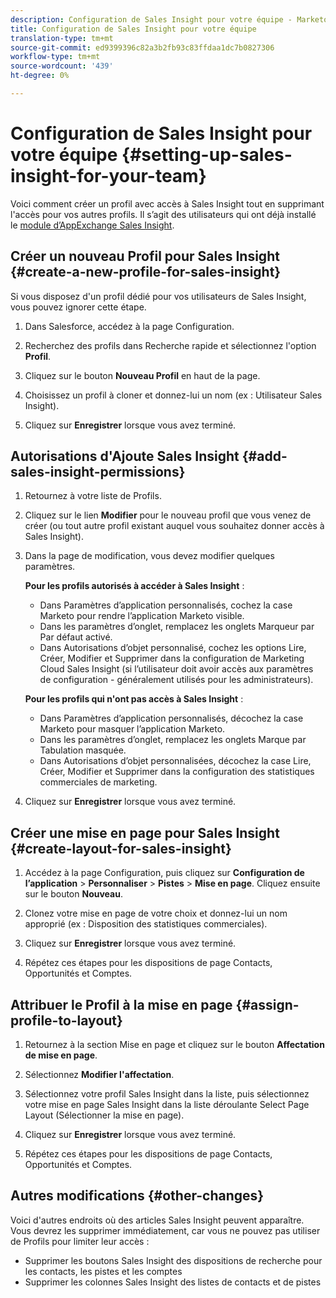 ```yaml
---
description: Configuration de Sales Insight pour votre équipe - Marketo Docs - Documentation sur les produits
title: Configuration de Sales Insight pour votre équipe
translation-type: tm+mt
source-git-commit: ed9399396c82a3b2fb93c83ffdaa1dc7b0827306
workflow-type: tm+mt
source-wordcount: '439'
ht-degree: 0%

---
```



# Configuration de Sales Insight pour votre équipe {#setting-up-sales-insight-for-your-team}

Voici comment créer un profil avec accès à Sales Insight tout en supprimant l&#39;accès pour vos autres profils. Il s’agit des utilisateurs qui ont déjà installé le [module d’AppExchange Sales Insight](/help/marketo/product-docs/marketo-sales-insight/msi-for-salesforce/installation/install-marketo-sales-insight-package-in-salesforce-appexchange.md).

## Créer un nouveau Profil pour Sales Insight {#create-a-new-profile-for-sales-insight}

Si vous disposez d&#39;un profil dédié pour vos utilisateurs de Sales Insight, vous pouvez ignorer cette étape.

1. Dans Salesforce, accédez à la page Configuration.

1. Recherchez des profils dans Recherche rapide et sélectionnez l&#39;option **Profil**.

1. Cliquez sur le bouton **Nouveau Profil** en haut de la page.

1. Choisissez un profil à cloner et donnez-lui un nom (ex : Utilisateur Sales Insight).

1. Cliquez sur **Enregistrer** lorsque vous avez terminé.

## Autorisations d&#39;Ajoute Sales Insight {#add-sales-insight-permissions}

1. Retournez à votre liste de Profils.

1. Cliquez sur le lien **Modifier** pour le nouveau profil que vous venez de créer (ou tout autre profil existant auquel vous souhaitez donner accès à Sales Insight).

1. Dans la page de modification, vous devez modifier quelques paramètres.

   **Pour les profils autorisés à accéder à Sales Insight** :

   * Dans Paramètres d’application personnalisés, cochez la case Marketo pour rendre l’application Marketo visible.
   * Dans les paramètres d’onglet, remplacez les onglets Marqueur par Par défaut activé.
   * Dans Autorisations d’objet personnalisé, cochez les options Lire, Créer, Modifier et Supprimer dans la configuration de Marketing Cloud Sales Insight (si l’utilisateur doit avoir accès aux paramètres de configuration - généralement utilisés pour les administrateurs).

   **Pour les profils qui n&#39;ont pas accès à Sales Insight** :

   * Dans Paramètres d’application personnalisés, décochez la case Marketo pour masquer l’application Marketo.
   * Dans les paramètres d’onglet, remplacez les onglets Marque par Tabulation masquée.
   * Dans Autorisations d’objet personnalisées, décochez la case Lire, Créer, Modifier et Supprimer dans la configuration des statistiques commerciales de marketing.


1. Cliquez sur **Enregistrer** lorsque vous avez terminé.

## Créer une mise en page pour Sales Insight {#create-layout-for-sales-insight}

1. Accédez à la page Configuration, puis cliquez sur **Configuration de l’application** > **Personnaliser** > **Pistes** > **Mise en page**. Cliquez ensuite sur le bouton **Nouveau**.

1. Clonez votre mise en page de votre choix et donnez-lui un nom approprié (ex : Disposition des statistiques commerciales).

1. Cliquez sur **Enregistrer** lorsque vous avez terminé.

1. Répétez ces étapes pour les dispositions de page Contacts, Opportunités et Comptes.

## Attribuer le Profil à la mise en page {#assign-profile-to-layout}

1. Retournez à la section Mise en page et cliquez sur le bouton **Affectation de mise en page**.

1. Sélectionnez **Modifier l&#39;affectation**.

1. Sélectionnez votre profil Sales Insight dans la liste, puis sélectionnez votre mise en page Sales Insight dans la liste déroulante Select Page Layout (Sélectionner la mise en page).

1. Cliquez sur **Enregistrer** lorsque vous avez terminé.

1. Répétez ces étapes pour les dispositions de page Contacts, Opportunités et Comptes.

## Autres modifications {#other-changes}

Voici d&#39;autres endroits où des articles Sales Insight peuvent apparaître. Vous devrez les supprimer immédiatement, car vous ne pouvez pas utiliser de Profils pour limiter leur accès :

* Supprimer les boutons Sales Insight des dispositions de recherche pour les contacts, les pistes et les comptes
* Supprimer les colonnes Sales Insight des listes de contacts et de pistes
